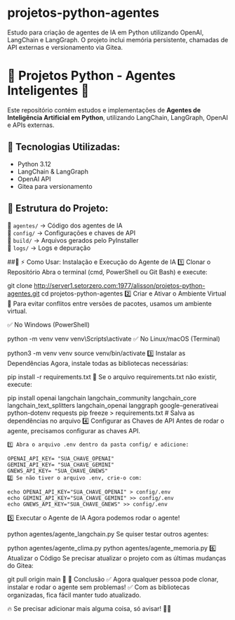 # projetos-python-agentes

Estudo para criação de agentes de IA em Python utilizando OpenAI, LangChain e LangGraph.
O projeto inclui memória persistente, chamadas de API externas e versionamento via Gitea.

# 🚀 Projetos Python - Agentes Inteligentes 🤖

Este repositório contém estudos e implementações de **Agentes de Inteligência Artificial em Python**, 
utilizando LangChain, LangGraph, OpenAI e APIs externas.

## 📌 Tecnologias Utilizadas:
- Python 3.12
- LangChain & LangGraph
- OpenAI API
- Gitea para versionamento

## 📂 Estrutura do Projeto:
📂 `agentes/` → Código dos agentes de IA  
📂 `config/` → Configurações e chaves de API  
📂 `build/` → Arquivos gerados pelo PyInstaller  
📂 `logs/` → Logs e depuração  

##📌 ⚡ Como Usar: Instalação e Execução do Agente de IA
1️⃣ Clonar o Repositório
Abra o terminal (cmd, PowerShell ou Git Bash) e execute:

git clone http://server1.setorzero.com:1977/alisson/projetos-python-agentes.git
cd projetos-python-agentes
2️⃣ Criar e Ativar o Ambiente Virtual
🔹 Para evitar conflitos entre versões de pacotes, usamos um ambiente virtual.

✅ No Windows (PowerShell)

python -m venv venv
venv\Scripts\activate
✅ No Linux/macOS (Terminal)

python3 -m venv venv
source venv/bin/activate
3️⃣ Instalar as Dependências
Agora, instale todas as bibliotecas necessárias:

pip install -r requirements.txt
📌 Se o arquivo requirements.txt não existir, execute:

pip install openai langchain langchain_community langchain_core langchain_text_splitters langchain_openai langgraph google-generativeai python-dotenv requests
pip freeze > requirements.txt  # Salva as dependências no arquivo
4️⃣ Configurar as Chaves de API
Antes de rodar o agente, precisamos configurar as chaves API.

	1️⃣ Abra o arquivo .env dentro da pasta config/ e adicione:

	OPENAI_API_KEY= "SUA_CHAVE_OPENAI"
	GEMINI_API_KEY= "SUA_CHAVE_GEMINI"
	GNEWS_API_KEY= "SUA_CHAVE_GNEWS"
	2️⃣ Se não tiver o arquivo .env, crie-o com:

	echo OPENAI_API_KEY="SUA_CHAVE_OPENAI" > config/.env
	echo GEMINI_API_KEY="SUA_CHAVE_GEMINI" >> config/.env
	echo GNEWS_API_KEY="SUA_CHAVE_GNEWS" >> config/.env
5️⃣ Executar o Agente de IA
Agora podemos rodar o agente!

python agentes/agente_langchain.py
Se quiser testar outros agentes:

python agentes/agente_clima.py
python agentes/agente_memoria.py
6️⃣ Atualizar o Código
Se precisar atualizar o projeto com as últimas mudanças do Gitea:

git pull origin main
📌 🚀 Conclusão
✅ Agora qualquer pessoa pode clonar, instalar e rodar o agente sem problemas!
✅ Com as bibliotecas organizadas, fica fácil manter tudo atualizado.

🔥 Se precisar adicionar mais alguma coisa, só avisar! 🚀💡